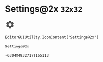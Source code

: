 # Settings@2x `32x32`
<img src="/img/Settings@2x.png" width=32 height=32>

``` CSharp
EditorGUIUtility.IconContent("Settings@2x")
```
```
Settings@2x
```
```
-6304849327172165113
```
